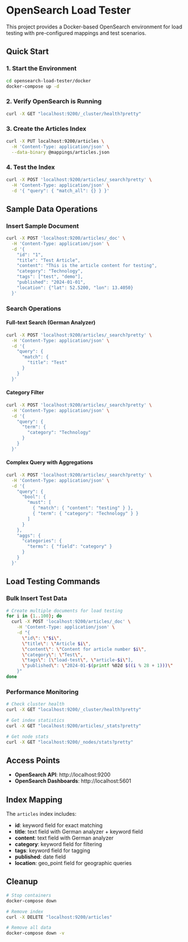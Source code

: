 # OpenSearch Load Tester

This project provides a Docker-based OpenSearch environment for load testing with pre-configured mappings and test scenarios.

## Quick Start

### 1. Start the Environment

```bash
cd opensearch-load-tester/docker
docker-compose up -d
```

### 2. Verify OpenSearch is Running

```bash
curl -X GET "localhost:9200/_cluster/health?pretty"
```

### 3. Create the Articles Index

```bash
curl -X PUT localhost:9200/articles \
  -H 'Content-Type: application/json' \
  --data-binary @mappings/articles.json
```

### 4. Test the Index

```bash
curl -X POST 'localhost:9200/articles/_search?pretty' \
  -H 'Content-Type: application/json' \
  -d '{ "query": { "match_all": {} } }'
```

## Sample Data Operations

### Insert Sample Document

```bash
curl -X POST 'localhost:9200/articles/_doc' \
  -H 'Content-Type: application/json' \
  -d '{
    "id": "1",
    "title": "Test Article",
    "content": "This is the article content for testing",
    "category": "Technology",
    "tags": ["test", "demo"],
    "published": "2024-01-01",
    "location": {"lat": 52.5200, "lon": 13.4050}
  }'
```

### Search Operations

#### Full-text Search (German Analyzer)

```bash
curl -X POST 'localhost:9200/articles/_search?pretty' \
  -H 'Content-Type: application/json' \
  -d '{
    "query": {
      "match": {
        "title": "Test"
      }
    }
  }'
```

#### Category Filter

```bash
curl -X POST 'localhost:9200/articles/_search?pretty' \
  -H 'Content-Type: application/json' \
  -d '{
    "query": {
      "term": {
        "category": "Technology"
      }
    }
  }'
```

#### Complex Query with Aggregations

```bash
curl -X POST 'localhost:9200/articles/_search?pretty' \
  -H 'Content-Type: application/json' \
  -d '{
    "query": {
      "bool": {
        "must": [
          { "match": { "content": "testing" } },
          { "term": { "category": "Technology" } }
        ]
      }
    },
    "aggs": {
      "categories": {
        "terms": { "field": "category" }
      }
    }
  }'
```

## Load Testing Commands

### Bulk Insert Test Data

```bash
# Create multiple documents for load testing
for i in {1..100}; do
  curl -X POST 'localhost:9200/articles/_doc' \
    -H 'Content-Type: application/json' \
    -d "{
      \"id\": \"$i\",
      \"title\": \"Article $i\",
      \"content\": \"Content for article number $i\",
      \"category\": \"Test\",
      \"tags\": [\"load-test\", \"article-$i\"],
      \"published\": \"2024-01-$(printf %02d $((i % 28 + 1)))\"
    }"
done
```

### Performance Monitoring

```bash
# Check cluster health
curl -X GET "localhost:9200/_cluster/health?pretty"

# Get index statistics
curl -X GET "localhost:9200/articles/_stats?pretty"

# Get node stats
curl -X GET "localhost:9200/_nodes/stats?pretty"
```

## Access Points

- **OpenSearch API**: http://localhost:9200
- **OpenSearch Dashboards**: http://localhost:5601

## Index Mapping

The `articles` index includes:

- **id**: keyword field for exact matching
- **title**: text field with German analyzer + keyword field
- **content**: text field with German analyzer
- **category**: keyword field for filtering
- **tags**: keyword field for tagging
- **published**: date field
- **location**: geo_point field for geographic queries

## Cleanup

```bash
# Stop containers
docker-compose down

# Remove index
curl -X DELETE "localhost:9200/articles"

# Remove all data
docker-compose down -v
```

